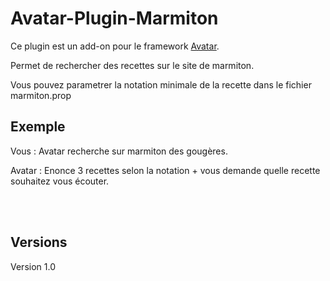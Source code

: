 # Avatar-Plugin-Marmiton

Ce plugin est un add-on pour le framework [Avatar](https://github.com/Spikharpax/Avatar-Serveur).

Permet de rechercher des recettes sur le site de marmiton.

Vous pouvez parametrer la notation minimale de la recette dans le fichier marmiton.prop

## Exemple

Vous : Avatar recherche sur marmiton des gougères.

Avatar : Enonce 3 recettes selon la notation + vous demande quelle recette souhaitez vous écouter.

<BR><BR>
 
## Versions
Version 1.0 





